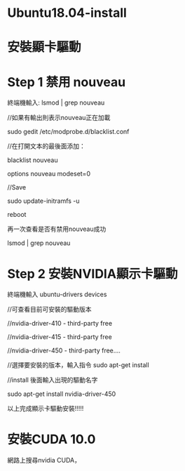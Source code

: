 # Ubuntu18.04-install


# 安裝顯卡驅動
# Step 1 禁用 nouveau

終端機輸入:
lsmod | grep nouveau

//如果有輸出則表示nouveau正在加載

sudo gedit /etc/modprobe.d/blacklist.conf

//在打開文本的最後面添加：

blacklist nouveau

options nouveau modeset=0

//Save

sudo update-initramfs -u

reboot

再一次查看是否有禁用nouveau成功

lsmod | grep nouveau

# Step 2 安裝NVIDIA顯示卡驅動
終端機輸入
ubuntu-drivers devices

//可查看目前可安裝的驅動版本

//nvidia-driver-410 - third-party free

//nvidia-driver-415 - third-party free

//nvidia-driver-450 - third-party free....

//選擇要安裝的版本，輸入指令 sudo apt-get install

//install 後面輸入出現的驅動名字



sudo apt-get install nvidia-driver-450


以上完成顯示卡驅動安裝!!!!!

# 安裝CUDA 10.0
網路上搜尋nvidia CUDA，





